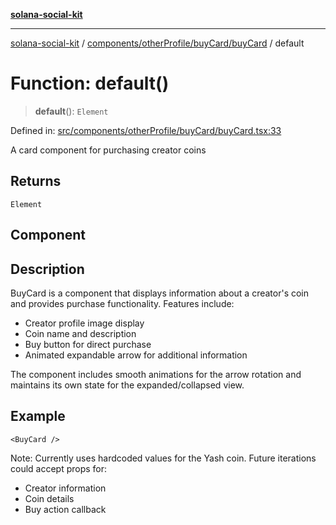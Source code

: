 [**solana-social-kit**](../../../../../README.md)

***

[solana-social-kit](../../../../../README.md) / [components/otherProfile/buyCard/buyCard](../README.md) / default

# Function: default()

> **default**(): `Element`

Defined in: [src/components/otherProfile/buyCard/buyCard.tsx:33](https://github.com/SendArcade/solana-social-starter/blob/98f94bb63d3814df24512365f6ae706d273e698f/src/components/otherProfile/buyCard/buyCard.tsx#L33)

A card component for purchasing creator coins

## Returns

`Element`

## Component

## Description

BuyCard is a component that displays information about a creator's coin
and provides purchase functionality. Features include:
- Creator profile image display
- Coin name and description
- Buy button for direct purchase
- Animated expandable arrow for additional information

The component includes smooth animations for the arrow rotation and
maintains its own state for the expanded/collapsed view.

## Example

```tsx
<BuyCard />
```

Note: Currently uses hardcoded values for the Yash coin.
Future iterations could accept props for:
- Creator information
- Coin details
- Buy action callback
